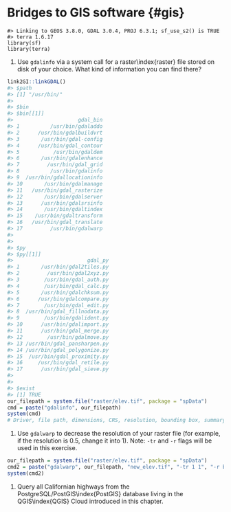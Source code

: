 # Bridges to GIS software {#gis}




```
#> Linking to GEOS 3.8.0, GDAL 3.0.4, PROJ 6.3.1; sf_use_s2() is TRUE
#> terra 1.6.17
library(sf)
library(terra)
```

<!-- qgisprocess 1-3 -->
<!-- sagagis 1 -->
<!-- sagagis supercells -->
<!-- explain/mention other segmentation techniques -->
<!-- mention supercells -- exercises?? -->
<!-- https://github.com/joaofgoncalves/SegOptim ?? -->
<!-- rgrass 1 -->
<!-- gdal 1-2 -->
1. Use `gdalinfo` via a system call for a raster\index{raster} file stored on disk of your choice.
What kind of information you can find there?

```r
link2GI::linkGDAL()
#> $path
#> [1] "/usr/bin/"
#> 
#> $bin
#> $bin[[1]]
#>                     gdal_bin
#> 1          /usr/bin/gdaladdo
#> 2      /usr/bin/gdalbuildvrt
#> 3       /usr/bin/gdal-config
#> 4      /usr/bin/gdal_contour
#> 5           /usr/bin/gdaldem
#> 6       /usr/bin/gdalenhance
#> 7         /usr/bin/gdal_grid
#> 8          /usr/bin/gdalinfo
#> 9  /usr/bin/gdallocationinfo
#> 10       /usr/bin/gdalmanage
#> 11   /usr/bin/gdal_rasterize
#> 12       /usr/bin/gdalserver
#> 13      /usr/bin/gdalsrsinfo
#> 14       /usr/bin/gdaltindex
#> 15    /usr/bin/gdaltransform
#> 16   /usr/bin/gdal_translate
#> 17         /usr/bin/gdalwarp
#> 
#> 
#> $py
#> $py[[1]]
#>                        gdal_py
#> 1       /usr/bin/gdal2tiles.py
#> 2         /usr/bin/gdal2xyz.py
#> 3        /usr/bin/gdal_auth.py
#> 4        /usr/bin/gdal_calc.py
#> 5       /usr/bin/gdalchksum.py
#> 6      /usr/bin/gdalcompare.py
#> 7        /usr/bin/gdal_edit.py
#> 8  /usr/bin/gdal_fillnodata.py
#> 9        /usr/bin/gdalident.py
#> 10      /usr/bin/gdalimport.py
#> 11      /usr/bin/gdal_merge.py
#> 12        /usr/bin/gdalmove.py
#> 13 /usr/bin/gdal_pansharpen.py
#> 14 /usr/bin/gdal_polygonize.py
#> 15  /usr/bin/gdal_proximity.py
#> 16     /usr/bin/gdal_retile.py
#> 17      /usr/bin/gdal_sieve.py
#> 
#> 
#> $exist
#> [1] TRUE
our_filepath = system.file("raster/elev.tif", package = "spData")
cmd = paste("gdalinfo", our_filepath)
system(cmd)
# Driver, file path, dimensions, CRS, resolution, bounding box, summary statistics
```

1. Use `gdalwarp` to decrease the resolution of your raster file (for example, if the resolution is 0.5, change it into 1). Note: `-tr` and `-r` flags will be used in this exercise.

```r
our_filepath = system.file("raster/elev.tif", package = "spData")
cmd2 = paste("gdalwarp", our_filepath, "new_elev.tif", "-tr 1 1", "-r bilinear")
system(cmd2)
```

<!-- postgis 1? -->
1. Query all Californian highways from the PostgreSQL/PostGIS\index{PostGIS} database living in the QGIS\index{QGIS} Cloud introduced in this chapter.
<!-- stac+gdalcubes 1 -->

<!-- 1. Create two overlapping polygons (`poly_1` and `poly_2`) with the help of the **sf**-package (see Chapter \@ref(spatial-class)).  -->

<!-- 1. Union `poly_1` and `poly_2` using `st_union()` and `qgis:union`. -->
<!-- What is the difference between the two union operations\index{vector!union}?  -->
<!-- How can we use the **sf**\index{sf} package to obtain the same result as QGIS\index{QGIS}? -->

<!-- 1. Calculate the intersection\index{vector!intersection} of `poly_1` and `poly_2` using: -->

<!--     - **RQGIS**, **RSAGA** and **rgrass** -->
<!--     - **sf** -->

<!-- 1. Attach `data(dem, package = "spDataLarge")` and `data(random_points, package = "spDataLarge")`. -->
<!-- Select randomly a point from `random_points` and find all `dem` pixels that can be seen from this point (hint: viewshed\index{viewshed}). -->
<!-- Visualize your result. -->
<!-- For example, plot a hillshade\index{hillshade}, and on top of it the digital elevation model\index{digital elevation model}, your viewshed\index{viewshed} output and the point. -->
<!-- Additionally, give `mapview` a try. -->

<!-- 1. Compute catchment area\index{catchment area} and catchment slope of `data("dem", package = "spDataLarge")` using **RSAGA** (see Section \@ref(saga)). -->
